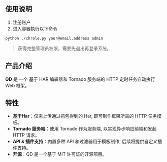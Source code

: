 ## 使用说明

1. 注册账户
2. 进入容器执行以下命令

```shell
python ./chrole.py your@email.address admin
```

> 获得完整管理员权限，需要先退出再登录系统。

## 产品介绍

**QD** 是 一个 基于 HAR 编辑器和 Tornado 服务端的 HTTP 定时任务自动执行 Web 框架。

## 特性

- **基于Har**：仅需上传通过抓包得到的 Har, 即可制作框架所需的 HTTP 任务模板。
- **Tornado 服务端**：使用 Tornado 作为服务端, 以实现异步响应前端和发起 HTTP 请求。
- **API & 插件支持**：内置多种 API 和过滤器用于模板制作, 后续将提供自定义插件支持。
- **开源**：QD 是一个基于 MIT 许可证的开源项目。
